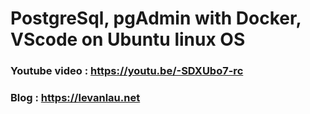 # PostgreSql, pgAdmin with Docker, VScode on Ubuntu linux OS

### Youtube video : https://youtu.be/-SDXUbo7-rc
### Blog : https://levanlau.net
